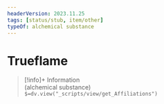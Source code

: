 ```yaml
---
headerVersion: 2023.11.25
tags: [status/stub, item/other]
typeOf: alchemical substance
---
```

# Trueflame
>[!info]+ Information  
> (alchemical substance)  
> `$=dv.view("_scripts/view/get_Affiliations")`

